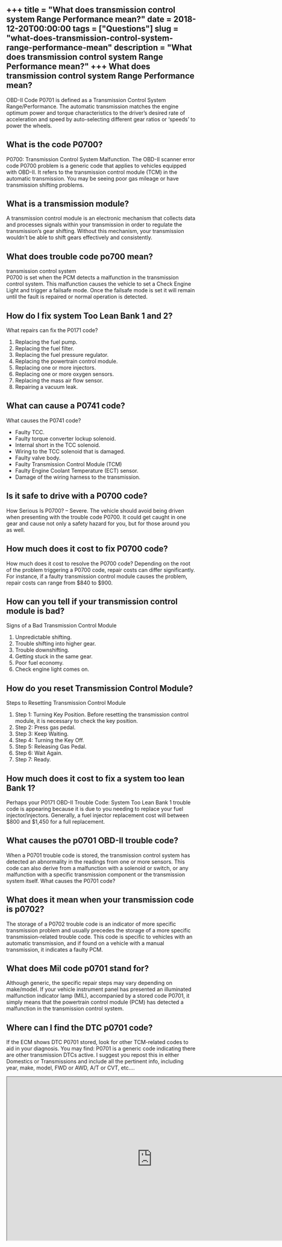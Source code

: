 +++
title = "What does transmission control system Range Performance mean?"
date = 2018-12-20T00:00:00
tags = ["Questions"]
slug = "what-does-transmission-control-system-range-performance-mean"
description = "What does transmission control system Range Performance mean?"
+++
What does transmission control system Range Performance mean?
-------------------------------------------------------------

OBD-II Code P0701 is defined as a Transmission Control System Range/Performance. The automatic transmission matches the engine optimum power and torque characteristics to the driver’s desired rate of acceleration and speed by auto-selecting different gear ratios or ‘speeds’ to power the wheels.

What is the code P0700?
-----------------------

P0700: Transmission Control System Malfunction. The OBD-II scanner error code P0700 problem is a generic code that applies to vehicles equipped with OBD-II. It refers to the transmission control module (TCM) in the automatic transmission. You may be seeing poor gas mileage or have transmission shifting problems.

What is a transmission module?
------------------------------

A transmission control module is an electronic mechanism that collects data and processes signals within your transmission in order to regulate the transmission’s gear shifting. Without this mechanism, your transmission wouldn’t be able to shift gears effectively and consistently.

What does trouble code po700 mean?
----------------------------------

transmission control system  
P0700 is set when the PCM detects a malfunction in the transmission control system. This malfunction causes the vehicle to set a Check Engine Light and trigger a failsafe mode. Once the failsafe mode is set it will remain until the fault is repaired or normal operation is detected.

How do I fix system Too Lean Bank 1 and 2?
------------------------------------------

What repairs can fix the P0171 code?

1. Replacing the fuel pump.
2. Replacing the fuel filter.
3. Replacing the fuel pressure regulator.
4. Replacing the powertrain control module.
5. Replacing one or more injectors.
6. Replacing one or more oxygen sensors.
7. Replacing the mass air flow sensor.
8. Repairing a vacuum leak.

What can cause a P0741 code?
----------------------------

What causes the P0741 code?

- Faulty TCC.
- Faulty torque converter lockup solenoid.
- Internal short in the TCC solenoid.
- Wiring to the TCC solenoid that is damaged.
- Faulty valve body.
- Faulty Transmission Control Module (TCM)
- Faulty Engine Coolant Temperature (ECT) sensor.
- Damage of the wiring harness to the transmission.

Is it safe to drive with a P0700 code?
--------------------------------------

How Serious Is P0700? – Severe. The vehicle should avoid being driven when presenting with the trouble code P0700. It could get caught in one gear and cause not only a safety hazard for you, but for those around you as well.

How much does it cost to fix P0700 code?
----------------------------------------

How much does it cost to resolve the P0700 code? Depending on the root of the problem triggering a P0700 code, repair costs can differ significantly. For instance, if a faulty transmission control module causes the problem, repair costs can range from $840 to $900.

How can you tell if your transmission control module is bad?
------------------------------------------------------------

Signs of a Bad Transmission Control Module

1. Unpredictable shifting.
2. Trouble shifting into higher gear.
3. Trouble downshifting.
4. Getting stuck in the same gear.
5. Poor fuel economy.
6. Check engine light comes on.

How do you reset Transmission Control Module?
---------------------------------------------

Steps to Resetting Transmission Control Module

1. Step 1: Turning Key Position. Before resetting the transmission control module, it is necessary to check the key position.
2. Step 2: Press gas pedal.
3. Step 3: Keep Waiting.
4. Step 4: Turning the Key Off.
5. Step 5: Releasing Gas Pedal.
6. Step 6: Wait Again.
7. Step 7: Ready.

How much does it cost to fix a system too lean Bank 1?
------------------------------------------------------

Perhaps your P0171 OBD-II Trouble Code: System Too Lean Bank 1 trouble code is appearing because it is due to you needing to replace your fuel injector/injectors. Generally, a fuel injector replacement cost will between $800 and $1,450 for a full replacement.

What causes the p0701 OBD-II trouble code?
------------------------------------------

When a P0701 trouble code is stored, the transmission control system has detected an abnormality in the readings from one or more sensors. This code can also derive from a malfunction with a solenoid or switch, or any malfunction with a specific transmission component or the transmission system itself. What causes the P0701 code?

What does it mean when your transmission code is p0702?
-------------------------------------------------------

The storage of a P0702 trouble code is an indicator of more specific transmission problem and usually precedes the storage of a more specific transmission-related trouble code. This code is specific to vehicles with an automatic transmission, and if found on a vehicle with a manual transmission, it indicates a faulty PCM.

What does Mil code p0701 stand for?
-----------------------------------

Although generic, the specific repair steps may vary depending on make/model. If your vehicle instrument panel has presented an illuminated malfunction indicator lamp (MIL), accompanied by a stored code P0701, it simply means that the powertrain control module (PCM) has detected a malfunction in the transmission control system.

Where can I find the DTC p0701 code?
------------------------------------

If the ECM shows DTC P0701 stored, look for other TCM-related codes to aid in your diagnosis. You may find: P0701 is a generic code indicating there are other transmission DTCs active. I suggest you repost this in either Domestics or Transmissions and include all the pertinent info, including year, make, model, FWD or AWD, A/T or CVT, etc….

<iframe allow="accelerometer; autoplay; clipboard-write; encrypted-media; gyroscope; picture-in-picture" allowfullscreen="" class="__youtube_prefs__  epyt-is-override  no-lazyload" data-no-lazy="1" data-origheight="433" data-origwidth="770" data-skipgform_ajax_framebjll="" height="433" id="_ytid_71163" loading="lazy" src="https://www.youtube.com/embed/Z4fFxOHO_y8?enablejsapi=1&autoplay=0&cc_load_policy=0&cc_lang_pref=&iv_load_policy=1&loop=0&modestbranding=0&rel=1&fs=1&playsinline=0&autohide=2&theme=dark&color=red&controls=1&" title="YouTube player" width="770"></iframe>